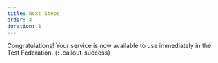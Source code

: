 ```yaml
---
title: Next Steps
order: 4
duration: 1
---
```


Congratulations! Your service is now available to use immediately in the Test Federation.
{: .callout-success}
